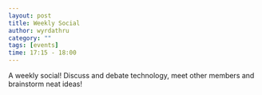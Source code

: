 ```yaml
---
layout: post
title: Weekly Social
author: wyrdathru
category: ""
tags: [events]
time: 17:15 - 18:00
---
```

A weekly social! Discuss and debate technology, meet other members and brainstorm neat ideas!